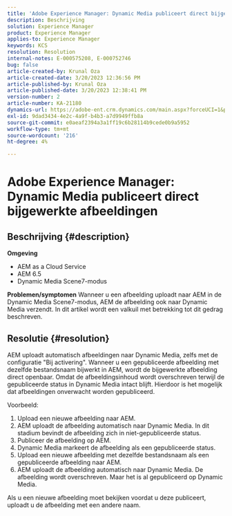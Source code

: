 ```yaml
---
title: 'Adobe Experience Manager: Dynamic Media publiceert direct bijgewerkte afbeeldingen'
description: Beschrijving
solution: Experience Manager
product: Experience Manager
applies-to: Experience Manager
keywords: KCS
resolution: Resolution
internal-notes: E-000575208, E-000752746
bug: false
article-created-by: Krunal Oza
article-created-date: 3/20/2023 12:36:56 PM
article-published-by: Krunal Oza
article-published-date: 3/20/2023 12:38:41 PM
version-number: 2
article-number: KA-21180
dynamics-url: https://adobe-ent.crm.dynamics.com/main.aspx?forceUCI=1&pagetype=entityrecord&etn=knowledgearticle&id=db67d6e5-1bc7-ed11-b597-6045bd006239
exl-id: 9dad3434-4e2c-4a9f-b4b3-a7d9949ffb8a
source-git-commit: e0aeaf2394a3a1ff19c6b28114b9cede0b9a5952
workflow-type: tm+mt
source-wordcount: '216'
ht-degree: 4%

---
```


# Adobe Experience Manager: Dynamic Media publiceert direct bijgewerkte afbeeldingen

## Beschrijving {#description}

<b>Omgeving</b>
- AEM as a Cloud Service
- AEM 6.5
- Dynamic Media Scene7-modus



<b>Problemen/symptomen</b>
Wanneer u een afbeelding uploadt naar AEM in de Dynamic Media Scene7-modus, AEM de afbeelding ook naar Dynamic Media verzendt.
In dit artikel wordt een valkuil met betrekking tot dit gedrag beschreven.


## Resolutie {#resolution}


AEM uploadt automatisch afbeeldingen naar Dynamic Media, zelfs met de configuratie &quot;Bij activering&quot;. Wanneer u een gepubliceerde afbeelding met dezelfde bestandsnaam bijwerkt in AEM, wordt de bijgewerkte afbeelding direct openbaar.
Omdat de afbeeldingsinhoud wordt overschreven terwijl de gepubliceerde status in Dynamic Media intact blijft.
Hierdoor is het mogelijk dat afbeeldingen onverwacht worden gepubliceerd.

Voorbeeld:
1. Upload een nieuwe afbeelding naar AEM.
2. AEM uploadt de afbeelding automatisch naar Dynamic Media. In dit stadium bevindt de afbeelding zich in niet-gepubliceerde status.
3. Publiceer de afbeelding op AEM.
4. Dynamic Media markeert de afbeelding als een gepubliceerde status.
5. Upload een nieuwe afbeelding met dezelfde bestandsnaam als een gepubliceerde afbeelding naar AEM.
6. AEM uploadt de afbeelding automatisch naar Dynamic Media. De afbeelding wordt overschreven. Maar het is al gepubliceerd op Dynamic Media.

Als u een nieuwe afbeelding moet bekijken voordat u deze publiceert, uploadt u de afbeelding met een andere naam.
